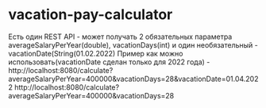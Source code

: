 # vacation-pay-calculator
Есть один REST API - может получать 2 обязательных параметра averageSalaryPerYear(double), vacationDays(int) и один необязательный - vacationDate(String(01.02.2022)
Пример как можно использовать(vacationDate сделан только для 2022 года) -
http://localhost:8080/calculate?averageSalaryPerYear=400000&vacationDays=28&vacationDate=01.04.2022
http://localhost:8080/calculate?averageSalaryPerYear=400000&vacationDays=28
